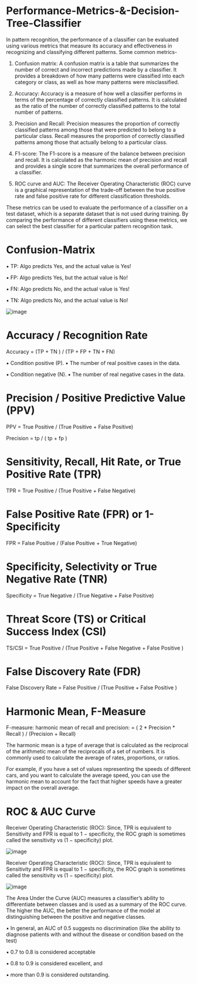 # Performance-Metrics-&-Decision-Tree-Classifier

In pattern recognition, the performance of a classifier can be evaluated using various metrics that measure its accuracy and
effectiveness in recognizing and classifying different patterns. Some common metrics-

1. Confusion matrix: A confusion matrix is a table that summarizes the number of correct and incorrect predictions made by a
classifier. It provides a breakdown of how many patterns were classified into each category or class, as well as how many
patterns were misclassified.

2. Accuracy: Accuracy is a measure of how well a classifier performs in terms of the percentage of correctly classified patterns. It is
calculated as the ratio of the number of correctly classified patterns to the total number of patterns.

3. Precision and Recall: Precision measures the proportion of correctly classified patterns among those that were predicted to
belong to a particular class. Recall measures the proportion of correctly classified patterns among those that actually belong to a
particular class.

4. F1-score: The F1-score is a measure of the balance between precision and recall. It is calculated as the harmonic mean of
precision and recall and provides a single score that summarizes the overall performance of a classifier.

5. ROC curve and AUC: The Receiver Operating Characteristic (ROC) curve is a graphical representation of the trade-off between
the true positive rate and false positive rate for different classification thresholds.

These metrics can be used to evaluate the performance of a classifier on a test dataset, which is a separate dataset that is not used
during training. By comparing the performance of different classifiers using these metrics, we can select the best classifier for a
particular pattern recognition task.

# Confusion-Matrix

▪ TP: Algo predicts Yes, and
the actual value is Yes!

▪ FP: Algo predicts Yes, but
the actual value is No!

▪ FN: Algo predicts No, and
the actual value is Yes!

▪ TN: Algo predicts No, and
the actual value is No!

![image](https://github.com/TITHI-KHAN/Performance-Matrix-and-Decision-Tree/assets/65033964/8e82e583-f14f-4997-aef4-e5a4de3e0359)

# Accuracy / Recognition Rate

Accuracy = (TP + TN ) / (TP + FP + TN + FN)

▪ Condition positive (P).
▪ The number of real positive cases in the data.

▪ Condition negative (N).
▪ The number of real negative cases in the data.

# Precision / Positive Predictive Value (PPV)

PPV = True Positive / (True Positive + False Positive)

Precision = tp / ( tp + fp )

# Sensitivity, Recall, Hit Rate, or True Positive Rate (TPR)

TPR = True Positive / (True Positive + False Negative)

# False Positive Rate (FPR) or 1-Specificity

FPR = False Positive / (False Positive + True Negative)

# Specificity, Selectivity or True Negative Rate (TNR)

Specificity = True Negative / (True Negative + False Positive)

# Threat Score (TS) or Critical Success Index (CSI)

TS/CSI = True Positive / (True Positive + False Negative + False Positive )

# False Discovery Rate (FDR)

False Discovery Rate = False Positive / (True Positive + False Positive )

# Harmonic Mean, F-Measure

F-measure: harmonic mean of recall and precision:
= ( 2 * Precision * Recall ) / (Precision + Recall)

The harmonic mean is a type of average that is calculated as the reciprocal of the arithmetic mean of the reciprocals of a set of numbers. It is commonly used to calculate the average of rates, proportions, or ratios.

For example, if you have a set of values representing the speeds of different cars, and you want to calculate the average speed, you can use the harmonic mean to account for the fact that higher speeds have a greater impact on the overall average.

# ROC & AUC Curve

Receiver Operating Characteristic (ROC): Since, TPR is equivalent to Sensitivity and FPR is equal to 1 − specificity, the ROC graph is sometimes called the sensitivity vs (1 − specificity) plot. 

![image](https://github.com/TITHI-KHAN/Performance-Matrix-and-Decision-Tree/assets/65033964/f6070f78-6a5a-4201-8f22-c9d3648f2848)

Receiver Operating Characteristic (ROC): Since, TPR is equivalent to Sensitivity and FPR is equal to 1 − specificity, the ROC graph is sometimes called the sensitivity vs (1 − specificity) plot.

![image](https://github.com/TITHI-KHAN/Performance-Matrix-and-Decision-Tree/assets/65033964/3e8bc5b6-7788-497c-81cf-e0e7dc58875f)

The Area Under the Curve (AUC) measures a classifier’s ability to differentiate between classes and is used as a summary of the ROC curve. The higher the AUC, the better the performance of the model at distinguishing between the positive and negative classes.

▪ In general, an AUC of 0.5 suggests no discrimination (like the ability to diagnose patients with and without the disease or condition based on the test)

▪ 0.7 to 0.8 is considered acceptable

▪ 0.8 to 0.9 is considered excellent, and

▪ more than 0.9 is considered outstanding.
